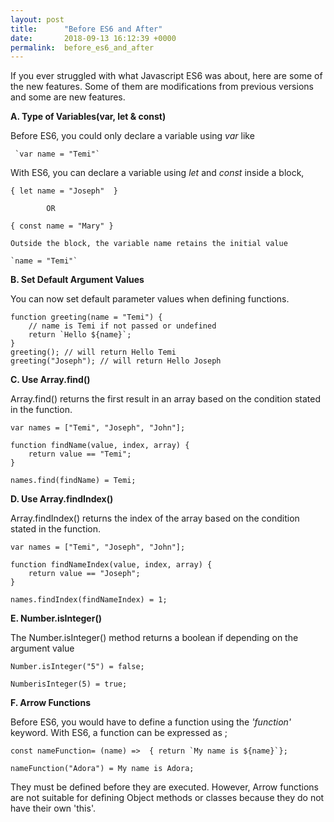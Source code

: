 ```yaml
---
layout: post
title:      "Before ES6 and After"
date:       2018-09-13 16:12:39 +0000
permalink:  before_es6_and_after
---
```



If you ever struggled with what Javascript  ES6 was about, here are some of the new features. Some of them are modifications from previous versions and some are new features.

**A. Type of Variables(var, let & const)**

Before ES6, you could only declare a variable using  *var*  like 

     `var name = "Temi"`
		 
With ES6, you can declare a variable using *let*  and *const* inside a block, 

`{
    let name = "Joseph" 
}`

            OR

`{
    const name = "Mary"
	}`
	
	Outside the block, the variable name retains the initial value 
	
	`name = "Temi"`
	
**B. 	Set Default Argument Values**

You can now set default parameter values when defining functions. 

```
function greeting(name = "Temi") {
    // name is Temi if not passed or undefined
    return `Hello ${name}`;
}
greeting(); // will return Hello Temi
greeting("Joseph"); // will return Hello Joseph
```

**C. Use Array.find()**

Array.find() returns the first result in an array based on the condition stated in the function.

```
var names = ["Temi", "Joseph", "John"];

function findName(value, index, array) {
    return value == "Temi";
}

names.find(findName) = Temi;
```

**D. Use Array.findIndex()**

Array.findIndex() returns the index of the array based on the condition stated in the function.

```
var names = ["Temi", "Joseph", "John"];

function findNameIndex(value, index, array) {
    return value == "Joseph";
}

names.findIndex(findNameIndex) = 1;
```

**E. Number.isInteger()**

The Number.isInteger() method returns a boolean if depending on the argument value

```
Number.isInteger("5") = false;

NumberisInteger(5) = true;
```

**F. Arrow Functions**

Before ES6, you would have to define a function using the *'function'* keyword. With ES6, a function can be expressed as ;

```
const nameFunction= (name) =>  { return `My name is ${name}`};

nameFunction("Adora") = My name is Adora;

```

They must be defined before they are executed. However, Arrow functions are not suitable for defining Object methods or classes because they do not have their own 'this'.



